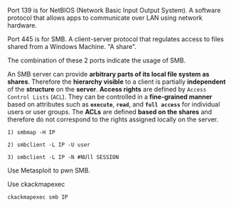 Port 139 is for NetBIOS (Network Basic Input Output System). A software protocol that allows apps to communicate over LAN using network hardware. 

Port 445 is for SMB. A client-server protocol that regulates access to files shared from a Windows Machine. "A share".

The combination of these 2 ports indicate the usage of SMB. 

An SMB server can provide **arbitrary parts of its local file system as shares**. Therefore the **hierarchy visible** to a client is partially **independent** of the **structure** on the **server**. **Access rights** are defined by `Access Control Lists` (`ACL`). They can be controlled in a **fine-grained manner** based on attributes such as **`execute`**, **`read`**, and **`full access`** for individual users or user groups. The **ACLs** are defined **based on the shares** and therefore do not correspond to the rights assigned locally on the server.

```
1) smbmap -H IP

2) smbclient -L IP -U user

3) smbclient -L IP -N #NUll SESSION
```

Use Metasploit to pwn SMB.

Use ckackmapexec

```
ckackmapexec smb IP
```